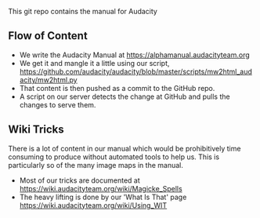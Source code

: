 This git repo contains the manual for Audacity


## Flow of Content

* We write the Audacity Manual at https://alphamanual.audacityteam.org
* We get it and mangle it a little using our script, https://github.com/audacity/audacity/blob/master/scripts/mw2html_audacity/mw2html.py
* That content is then pushed as a commit to the GitHub repo.
* A script on our server detects the change at GitHub and pulls the changes to serve them.

## Wiki Tricks

There is a lot of content in our manual which would be prohibitively time consuming to produce without automated tools to help us. This is particularly so of the many image maps in the manual.

* Most of our tricks are documented at https://wiki.audacityteam.org/wiki/Magicke_Spells
* The heavy lifting is done by our 'What Is That' page https://wiki.audacityteam.org/wiki/Using_WIT

